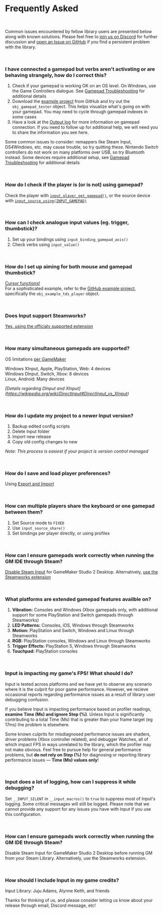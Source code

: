 # Frequently Asked

&nbsp;

Common issues encountered by fellow library users are presented below along with known solutions. Please feel free to [join us on Discord](https://discord.gg/8krYCqr) for further discussion and [open an Issue on GitHub](https://github.com/JujuAdams/Input/issues?q=is%3Aissue+is%3Aopen) if you find a persistent problem with the library.

&nbsp;

### I have connected a gamepad but verbs aren't activating or are behaving strangely, how do I correct this?

1. Check if your gamepad is working OK on an OS level. On Windows, use the Game Controllers dialogue. See [Gamepad Troubleshooting](Gamepad-Troubleshooting) for additional details
2. Download the [example project](https://github.com/JujuAdams/Input/archive/refs/heads/master.zip) from GitHub and try out the `obj_gamepad_tester` object. This helps visualize what's going on with your gamepad. You may need to cycle through gamepad indexes in some cases
3. Have a look at the [Output log](https://i.imgur.com/gy3CUcu.png) for more information on gamepad connection. If you need to follow up for additional help, we will need you to share the information you see here.

Some common issues to consider: remappers like Steam Input, DS4Windows, etc. may cause trouble, so try quitting these. Nintendo Switch controllers do not work on many platforms over USB, so try Bluetooth instead. Some devices require additional setup, see [Gamepad Troubleshooting](https://www.jujuadams.com/Input/#/6.2/Gamepad-Troubleshooting) for additional details

&nbsp;


### How do I check if the player is (or is not) using gamepad?

Check the player with [`input_player_get_gamepad()`](Functions-(Players)?id=player_get_gamepad), or the source device with [`input_source_using(INPUT_GAMEPAD)`](Functions-(Sources)?id=input_source_usingsource-playerindex)

&nbsp;


### How can I check analogue input values (eg. trigger, thumbstick)?

1. Set up your bindings using `input_binding_gamepad_axis()`
2. Check verbs using `input_value()`

&nbsp;


### How do I set up aiming for both mouse and gamepad thumbstick?

[Cursor functions!](Functions-(Cursor))<br>
For a sophisticated example, refer to the [GitHub example project](https://github.com/JujuAdams/Input/archive/refs/heads/master.zip), specifically the `obj_example_tds_player` object.

&nbsp;


### Does Input support Steamworks?

[Yes, using the officialy supported extension](Steamworks)

&nbsp;



### How many simultaneous gamepads are supported?

OS limitations [per GameMaker](https://manual.yoyogames.com/GameMaker_Language/GML_Reference/Game_Input/GamePad_Input/Gamepad_Input.htm)

Windows XInput, Apple, PlayStation, Web: 4 devices<br>
Windows DInput, Switch, Xbox: 8 devices<br>
Linux, Android: Many devices<br>

_[Details regarding DInput and XInput] (https://wikipedia.org/wiki/DirectInput#DirectInput_vs_XInput)_

&nbsp;



### How do I update my project to a newer Input version?

1. Backup edited config scripts
2. Delete Input folder
3. Import new release
4. Copy old config changes to new

_Note: This process is easiest if your project is version control managed_

&nbsp;



### How do I save and load player preferences?

Using [Export and Import](Functions-(Exporting-and-Importing))

&nbsp;



### How can multiple players share the keyboard or one gamepad between them?

1. Set Source mode to `FIXED`
2. Use `input_source_share()`
3. Set bindings per player directly, or using profiles


&nbsp;



### How can I ensure gamepads work correctly when running the GM IDE through Steam?

[Disable Steam Input](https://i.imgur.com/cGdlVJO.png) for GameMaker Studio 2 Desktop. Alternatively, [use the Steamworks extension](Steamworks) 

&nbsp;



### What platforms are extended gamepad features availble on?

1. **Vibration:** Consoles and Windows (Xbox gamepads only, with additional support for some PlayStation and Switch gamepads through Steamworks)
2. **LED Patterns:** Consoles, iOS, Windows through Steamworks
3. **Motion:** PlayStation and Switch, Windows and Linux through Steamworks
4. **RGB:** PlayStation consoles, Windows and Linux through Steamworks
5. **Trigger Effects:** PlayStation 5, Windows through Steamworks
6. **Touchpad:** PlayStation consoles

&nbsp;



### Input is impacting my game's FPS! What should I do?

Input is tested across platforms and we have yet to observe any scenario where it is the culprit for poor game performance. However, we recieve occasional reports regarding performance issues as a result of library user debugging confusion. 

If you believe Input is impacting performance based on profiler readings, **examine Time (Ms) and ignore Step (%)**. Unless Input is significantly contributing to a total Time (Ms) that is greater than your frame target (eg 17ms) the problem is elsewhere. 

Some known culprits for misdiagnosed performance issues are shaders, driver problems (Xbox controller related), and debugger Watches, all of which impact FPS in ways unrelated to the library, which the profiler may not make obvious. Feel free to pursue help for general performance problems, but **do not rely on Step (%)** for diagnosing or reporting library performance issues — **Time (Ms) values only**!

&nbsp;


### Input does a lot of logging, how can I suppress it while debugging?

Set `__INPUT_SILENT` in `__input_macros()` to `true` to suppress most of Input's logging. Some critical messages will still be logged. Please note that we cannot provide any support for any issues you have with Input if you use this configuration. 

&nbsp;




### How can I ensure gamepads work correctly when running the GM IDE through Steam?

Disable Steam Input for GameMaker Studio 2 Desktop before running GM from your Steam Library. Alternatively, use the Steamworks extension.

&nbsp;




### How should I include Input in my game credits?

Input Library: Juju Adams, Alynne Keith, and friends

Thanks for thinking of us, and please consider letting us know about your release through email, Discord message, etc!

&nbsp;
